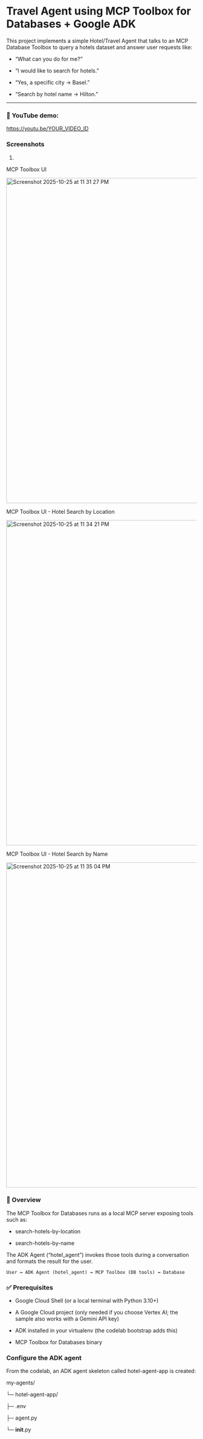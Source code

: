 # Travel Agent using MCP Toolbox for Databases + Google ADK

This project implements a simple Hotel/Travel Agent that talks to an MCP Database Toolbox to query a hotels dataset and answer user requests like:

* “What can you do for me?”

* “I would like to search for hotels.”

* “Yes, a specific city → Basel.”

* “Search by hotel name → Hilton.”

---

### 🎥 YouTube demo:

https://youtu.be/YOUR_VIDEO_ID


### Screenshots

1. 


MCP Toolbox UI

<img width="1439" height="860" alt="Screenshot 2025-10-25 at 11 31 27 PM" src="https://github.com/user-attachments/assets/bfb33568-2e60-4922-b7ff-d86cea91aabf" />


MCP Toolbox UI - Hotel Search by Location

<img width="1439" height="860" alt="Screenshot 2025-10-25 at 11 34 21 PM" src="https://github.com/user-attachments/assets/36a10d4a-790b-4233-a69f-37452ee833bb" />



MCP Toolbox UI - Hotel Search by Name

<img width="1439" height="860" alt="Screenshot 2025-10-25 at 11 35 04 PM" src="https://github.com/user-attachments/assets/b515b890-ffb3-4a4b-a9c2-57031919b0e0" />



### 🧭 Overview

The MCP Toolbox for Databases runs as a local MCP server exposing tools such as:

* search-hotels-by-location

* search-hotels-by-name

The ADK Agent (“hotel_agent”) invokes those tools during a conversation and formats the result for the user.

    User ↔ ADK Agent (hotel_agent) ↔ MCP Toolbox (DB tools) ↔ Database

### ✅ Prerequisites

* Google Cloud Shell (or a local terminal with Python 3.10+)

* A Google Cloud project (only needed if you choose Vertex AI; the sample also works with a Gemini API key)

* ADK installed in your virtualenv (the codelab bootstrap adds this)

* MCP Toolbox for Databases binary

### Configure the ADK agent

From the codelab, an ADK agent skeleton called hotel-agent-app is created:

my-agents/

└─ hotel-agent-app/
   
   ├─ .env
   
   ├─ agent.py
   
   └─ __init__.py

